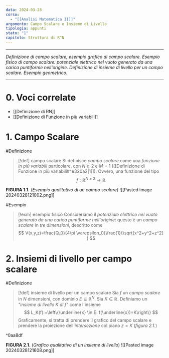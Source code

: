```yaml
---
data: 2024-03-28
corso:
  - "[[Analisi Matematica II]]"
argomento: Campo Scalare e Insieme di Livello
tipologia: appunti
stato: "1"
capitolo: Struttura di R^N
---
```

- - -
*Definizione di campo scalare, esempio grafico di campo scalare. Esempio fisico di campo scalare: potenziale elettrico nel vuoto generato da una carica puntiforme nell'origine. Definizione di insieme di livello per un campo scalare. Esempio geometrico.*
- - -
# 0. Voci correlate
- [[Definizione di RN]]
- [[Definizione di Funzione in più variabili]]
# 1. Campo Scalare
#Definizione 
> [!def] campo scalare
> Si definisce *campo scalare* come una *funzione in più variabili* particolare, con $N \geq 2$ e $M=1$ ([[Definizione di Funzione in più variabili#^e320a2|1]]). Ovvero, una funzione del tipo
> $$
> f: \mathbb{R}^{N\geq2}\longrightarrow \mathbb{R}
> $$

**FIGURA 1.1.** (*Esempio qualitativo di un campo scalare*)
![[Pasted image 20240328121002.png]]

#Esempio 
> [!exm] esempio fisico
> Consideriamo il *potenziale elettrico nel vuoto generato da una carica puntiforme nell'origine*: questo è un *campo scalare* in *tre dimensioni*, descritto come
> $$
> V(x,y,z)=\frac{Q_0}{4\pi \varepsilon_0}\frac{1}{\sqrt{x^2+y^2+z^2} }
> $$

# 2. Insiemi di livello per campo scalare
#Definizione 
> [!def] insieme di livello per un campo scalare
> Sia $f$ un *campo scalare* in $N$ dimensioni, con dominio $E \subseteq \mathbb{R}^N$. Sia $K \in \mathbb{R}$.
> Definiamo un *"insieme di livello $K$ di $f$"* come l'insieme
> $$
> L_K(f):=\left\{\underline{x} \in E: f(\underline{x})=K\right\}
> $$
> Graficamente, si tratta di prendere il grafico del campo scalare e prendere la proiezione dell'*intersezione* col piano $z=K$ (*figura 2.1.*)

^0aa8df

**FIGURA 2.1.** (*Grafico qualitativo di un insieme di livello*)
![[Pasted image 20240328121608.png]]
